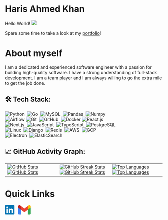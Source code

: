 # Haris Ahmed Khan

<p>Hello World! <img src="https://raw.githubusercontent.com/MartinHeinz/MartinHeinz/master/wave.gif" height="21"></p>
<p>Spare some time to take a look at my <a href="https://hariskhan.site">portfolio</a>!</p>

# About myself

I am a dedicated and experienced software engineer with a passion for building high-quality software. I have a strong
understanding of full-stack development. I am a team player and I am always willing to go the extra mile to get the job
done.

## 🛠️ Tech Stack:
![Python](https://img.shields.io/badge/-Python-555?style=flat&logo=python)&nbsp;
![Go](https://img.shields.io/badge/-Go-555?style=flat&logo=go)&nbsp;
![MySQL](https://img.shields.io/badge/-MySQL-555?style=flat&logo=mysql&logoColor=fff)&nbsp;
![Pandas](https://img.shields.io/badge/-Pandas-555?style=flat&logo=pandas)&nbsp;
![Numpy](https://img.shields.io/badge/-Numpy-555?style=flat&logo=numpy)&nbsp;\
![Airflow](https://img.shields.io/badge/-Airflow-555?style=flat&logo=Apache-Airflow)
![Git](https://img.shields.io/badge/-Git-555?style=flat&logo=git)&nbsp;
![GitHub](https://img.shields.io/badge/-GitHub-555?style=flat&logo=github)&nbsp;
![Docker](https://img.shields.io/badge/-Docker-555?style=flat&logo=Docker)
![React.js](https://img.shields.io/badge/-React.js-555?style=flat&logo=React)&nbsp;\
![Next.js](https://img.shields.io/badge/-Next.js-555?style=flat&logo=Nextdotjs)&nbsp;
![JavaScript](https://img.shields.io/badge/-JavaScript-555?style=flat&logo=javascript)&nbsp;
![TypeScript](https://img.shields.io/badge/-TypeScript-555?style=flat&logo=typescript)&nbsp;
![PostgreSQL](https://img.shields.io/badge/-PostgreSQL-555?style=flat&logo=postgresql)&nbsp;\
![Linux](https://img.shields.io/badge/-Linux-555?style=flat&logo=linux)&nbsp;
![Django](https://img.shields.io/badge/-Django-555?style=flat&logo=django)&nbsp;
![Redis](https://img.shields.io/badge/-Redis-555?style=flat&logo=redis)&nbsp;
![AWS](https://img.shields.io/badge/-AWS-555?style=flat&logo=amazonwebservices)&nbsp;
![GCP](https://img.shields.io/badge/-GCP-555?style=flat&logo=googlecloud)&nbsp;\
![Electron](https://img.shields.io/badge/-Electron-555?style=flat&logo=electron&logoColor=89c6f5)&nbsp;
![ElasticSearch](https://img.shields.io/badge/-ElasticSearch-555?style=flat&logo=elasticsearch)&nbsp;

## 📈 GitHub Activity Graph:

<table>
    <tr>
        <td width="33%">
            <a href="https://github.com/Haklifesavr#gh-light-mode-only">
                <img width="400" height="180" src="https://github-readme-stats.vercel.app/api?username=Haklifesavr&theme=default&hide_border=false&include_all_commits=true&count_private=true&card_width=400&line_height=30#gh-light-mode-only" alt="GitHub Stats"/>
            </a>
            <a href="https://github.com/Haklifesavr#gh-dark-mode-only">
                <img width="400" height="180" src="https://github-readme-stats.vercel.app/api?username=Haklifesavr&theme=tokyonight&hide_border=false&include_all_commits=true&count_private=true&card_width=400&line_height=30#gh-dark-mode-only" alt="GitHub Stats"/>
            </a>
        </td>
        <td width="33%">
            <a href="https://github.com/Haklifesavr#gh-light-mode-only">
                <img width="400" height="180" src="https://github-readme-streak-stats.herokuapp.com/?user=Haklifesavr&theme=default&hide_border=false&card_width=400#gh-light-mode-only" alt="GitHub Streak Stats"/>
            </a>
            <a href="https://github.com/Haklifesavr#gh-dark-mode-only">
                <img width="400" height="180" src="https://github-readme-streak-stats.herokuapp.com/?user=Haklifesavr&theme=tokyonight&hide_border=false&card_width=400#gh-dark-mode-only" alt="GitHub Streak Stats"/>
            </a>
        </td>
        <td width="33%">
            <a href="https://github.com/Haklifesavr#gh-light-mode-only">
                <img width="400" height="180" src="https://github-readme-stats.vercel.app/api/top-langs/?username=Haklifesavr&theme=default&hide_border=false&include_all_commits=true&count_private=true&card_width=400&layout=compact&langs_count=6#gh-light-mode-only" alt="Top Languages"/>
            </a>
            <a href="https://github.com/Haklifesavr#gh-dark-mode-only">
                <img width="400" height="180" src="https://github-readme-stats.vercel.app/api/top-langs/?username=Haklifesavr&theme=tokyonight&hide_border=false&include_all_commits=true&count_private=true&card_width=400&layout=compact&langs_count=6#gh-dark-mode-only" alt="Top Languages"/>
            </a>
        </td>
    </tr>
</table>

# Quick Links

<a href="https://www.linkedin.com/in/haris-ahmed-khan-819309192//"><img height="30" src="https://github.com/Haklifesavr/Haklifesavr/blob/main/images/linkedin.png"></a>&nbsp;&nbsp;
<a href="mailto:hak173129@gmail.com"><img height="30" src="https://github.com/Haklifesavr/Haklifesavr/blob/main/images/gmail.png"></a>&nbsp;&nbsp;

